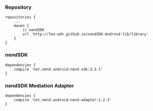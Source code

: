 ### Repository

```
repositories {
    ...
    maven {
        // nendSDK
        url 'http://fan-adn.github.io/nendSDK-Android-lib/library'
    }
}
```

### nendSDK

```
dependencies {
    compile 'net.nend.android:nend-sdk:3.3.1'
}
```

### nendSDK Mediation Adapter

```
dependencies {
    compile 'net.nend.android:nend-adapter:1.2.5'
}
```
